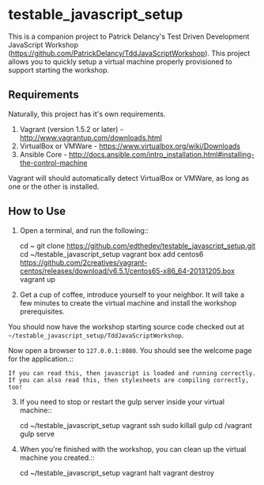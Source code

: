 testable_javascript_setup
=========================

This is a companion project to Patrick Delancy's Test Driven Development JavaScript Workshop (https://github.com/PatrickDelancy/TddJavaScriptWorkshop). This project allows you to quickly setup a virtual machine properly provisioned to support starting the workshop.

Requirements
-------------
Naturally, this project has it's own requirements.

1. Vagrant (version 1.5.2 or later) - http://www.vagrantup.com/downloads.html
2. VirtualBox or VMWare - https://www.virtualbox.org/wiki/Downloads
3. Ansible Core - http://docs.ansible.com/intro_installation.html#installing-the-control-machine

Vagrant will should automatically detect VirtualBox or VMWare, as long as one or the other is installed.

How to Use
-----------

1. Open a terminal, and run the following::

	cd ~
	git clone https://github.com/edthedev/testable_javascript_setup.git
	cd ~/testable_javascript_setup
	vagrant box add centos6 https://github.com/2creatives/vagrant-centos/releases/download/v6.5.1/centos65-x86_64-20131205.box 
	vagrant up

2. Get a cup of coffee, introduce yourself to your neighbor. It will take a few minutes to create the virtual machine and install the workshop prerequisites.

You should now have the workshop starting source code checked out at `~/testable_javascript_setup/TddJavaScriptWorkshop`. 

Now open a browser to `127.0.0.1:8080`. You should see the welcome page for the application.::

	If you can read this, then javascript is loaded and running correctly.
	If you can also read this, then stylesheets are compiling correctly, too!

3. If you need to stop or restart the gulp server inside your virtual machine::

	cd ~/testable_javascript_setup
	vagrant ssh
	sudo killall gulp
	cd /vagrant
	gulp serve

4. When you're finished with the workshop, you can clean up the virtual machine you created.::

	cd ~/testable_javascript_setup
	vagrant halt
	vagrant destroy

